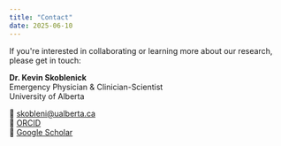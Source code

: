 ```yaml
---
title: "Contact"
date: 2025-06-10
---
```


If you're interested in collaborating or learning more about our research, please get in touch:

**Dr. Kevin Skoblenick**  
Emergency Physician & Clinician-Scientist  
University of Alberta  

📧 [skobleni@ualberta.ca](mailto:skobleni@ualberta.ca)  
🔗 [ORCID](https://orcid.org/0000-0003-4404-0234)  
🔎 [Google Scholar](https://scholar.google.com/scholar?hl=en&q=Kevin+Skoblenick)
